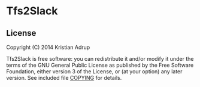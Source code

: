 ﻿# Tfs2Slack

## License

Copyright (C) 2014 Kristian Adrup

Tfs2Slack is free software: you can redistribute it and/or modify it under the terms of the GNU General Public License as published by the Free Software Foundation, either version 3 of the License, or (at your option) any later version. See included file [COPYING](COPYING) for details.




